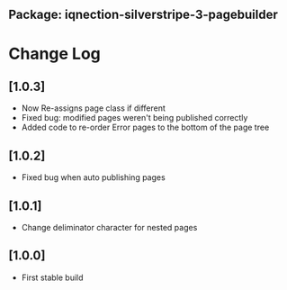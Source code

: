 ## Package: iqnection-silverstripe-3-pagebuilder
# Change Log


## [1.0.3]
- Now Re-assigns page class if different
- Fixed bug: modified pages weren't being published correctly
- Added code to re-order Error pages to the bottom of the page tree


## [1.0.2]
- Fixed bug when auto publishing pages


## [1.0.1]
- Change deliminator character for nested pages


## [1.0.0]
- First stable build